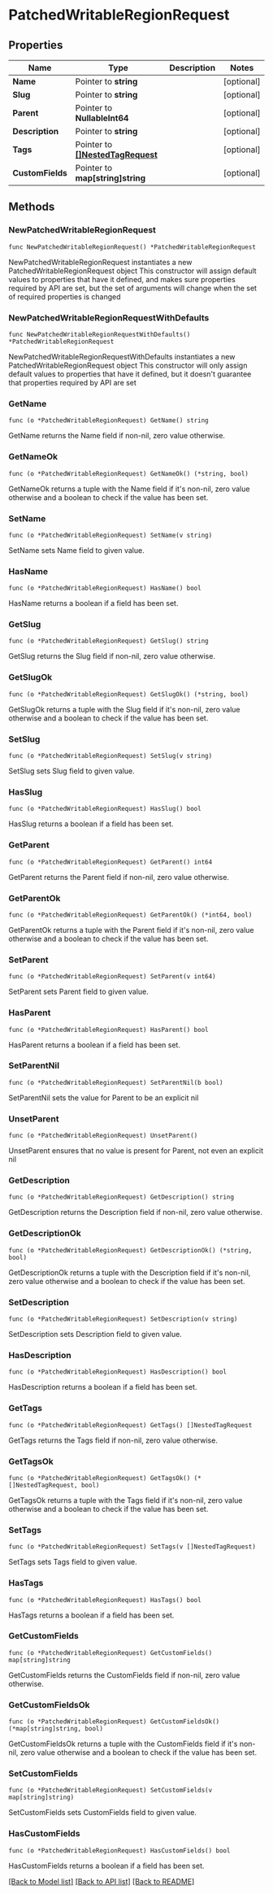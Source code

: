 # PatchedWritableRegionRequest

## Properties

Name | Type | Description | Notes
------------ | ------------- | ------------- | -------------
**Name** | Pointer to **string** |  | [optional] 
**Slug** | Pointer to **string** |  | [optional] 
**Parent** | Pointer to **NullableInt64** |  | [optional] 
**Description** | Pointer to **string** |  | [optional] 
**Tags** | Pointer to [**[]NestedTagRequest**](NestedTagRequest.md) |  | [optional] 
**CustomFields** | Pointer to **map[string]string** |  | [optional] 

## Methods

### NewPatchedWritableRegionRequest

`func NewPatchedWritableRegionRequest() *PatchedWritableRegionRequest`

NewPatchedWritableRegionRequest instantiates a new PatchedWritableRegionRequest object
This constructor will assign default values to properties that have it defined,
and makes sure properties required by API are set, but the set of arguments
will change when the set of required properties is changed

### NewPatchedWritableRegionRequestWithDefaults

`func NewPatchedWritableRegionRequestWithDefaults() *PatchedWritableRegionRequest`

NewPatchedWritableRegionRequestWithDefaults instantiates a new PatchedWritableRegionRequest object
This constructor will only assign default values to properties that have it defined,
but it doesn't guarantee that properties required by API are set

### GetName

`func (o *PatchedWritableRegionRequest) GetName() string`

GetName returns the Name field if non-nil, zero value otherwise.

### GetNameOk

`func (o *PatchedWritableRegionRequest) GetNameOk() (*string, bool)`

GetNameOk returns a tuple with the Name field if it's non-nil, zero value otherwise
and a boolean to check if the value has been set.

### SetName

`func (o *PatchedWritableRegionRequest) SetName(v string)`

SetName sets Name field to given value.

### HasName

`func (o *PatchedWritableRegionRequest) HasName() bool`

HasName returns a boolean if a field has been set.

### GetSlug

`func (o *PatchedWritableRegionRequest) GetSlug() string`

GetSlug returns the Slug field if non-nil, zero value otherwise.

### GetSlugOk

`func (o *PatchedWritableRegionRequest) GetSlugOk() (*string, bool)`

GetSlugOk returns a tuple with the Slug field if it's non-nil, zero value otherwise
and a boolean to check if the value has been set.

### SetSlug

`func (o *PatchedWritableRegionRequest) SetSlug(v string)`

SetSlug sets Slug field to given value.

### HasSlug

`func (o *PatchedWritableRegionRequest) HasSlug() bool`

HasSlug returns a boolean if a field has been set.

### GetParent

`func (o *PatchedWritableRegionRequest) GetParent() int64`

GetParent returns the Parent field if non-nil, zero value otherwise.

### GetParentOk

`func (o *PatchedWritableRegionRequest) GetParentOk() (*int64, bool)`

GetParentOk returns a tuple with the Parent field if it's non-nil, zero value otherwise
and a boolean to check if the value has been set.

### SetParent

`func (o *PatchedWritableRegionRequest) SetParent(v int64)`

SetParent sets Parent field to given value.

### HasParent

`func (o *PatchedWritableRegionRequest) HasParent() bool`

HasParent returns a boolean if a field has been set.

### SetParentNil

`func (o *PatchedWritableRegionRequest) SetParentNil(b bool)`

 SetParentNil sets the value for Parent to be an explicit nil

### UnsetParent
`func (o *PatchedWritableRegionRequest) UnsetParent()`

UnsetParent ensures that no value is present for Parent, not even an explicit nil
### GetDescription

`func (o *PatchedWritableRegionRequest) GetDescription() string`

GetDescription returns the Description field if non-nil, zero value otherwise.

### GetDescriptionOk

`func (o *PatchedWritableRegionRequest) GetDescriptionOk() (*string, bool)`

GetDescriptionOk returns a tuple with the Description field if it's non-nil, zero value otherwise
and a boolean to check if the value has been set.

### SetDescription

`func (o *PatchedWritableRegionRequest) SetDescription(v string)`

SetDescription sets Description field to given value.

### HasDescription

`func (o *PatchedWritableRegionRequest) HasDescription() bool`

HasDescription returns a boolean if a field has been set.

### GetTags

`func (o *PatchedWritableRegionRequest) GetTags() []NestedTagRequest`

GetTags returns the Tags field if non-nil, zero value otherwise.

### GetTagsOk

`func (o *PatchedWritableRegionRequest) GetTagsOk() (*[]NestedTagRequest, bool)`

GetTagsOk returns a tuple with the Tags field if it's non-nil, zero value otherwise
and a boolean to check if the value has been set.

### SetTags

`func (o *PatchedWritableRegionRequest) SetTags(v []NestedTagRequest)`

SetTags sets Tags field to given value.

### HasTags

`func (o *PatchedWritableRegionRequest) HasTags() bool`

HasTags returns a boolean if a field has been set.

### GetCustomFields

`func (o *PatchedWritableRegionRequest) GetCustomFields() map[string]string`

GetCustomFields returns the CustomFields field if non-nil, zero value otherwise.

### GetCustomFieldsOk

`func (o *PatchedWritableRegionRequest) GetCustomFieldsOk() (*map[string]string, bool)`

GetCustomFieldsOk returns a tuple with the CustomFields field if it's non-nil, zero value otherwise
and a boolean to check if the value has been set.

### SetCustomFields

`func (o *PatchedWritableRegionRequest) SetCustomFields(v map[string]string)`

SetCustomFields sets CustomFields field to given value.

### HasCustomFields

`func (o *PatchedWritableRegionRequest) HasCustomFields() bool`

HasCustomFields returns a boolean if a field has been set.


[[Back to Model list]](../README.md#documentation-for-models) [[Back to API list]](../README.md#documentation-for-api-endpoints) [[Back to README]](../README.md)


